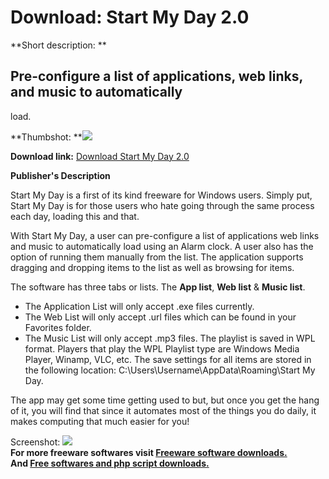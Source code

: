 # Download: Start My Day 2.0

**Short description: **

## Pre-configure a list of applications, web links, and music to automatically
load.

  
**Thumbshot: **![](http://www.freewarefiles.com/screenshot/wc_strtmyday_md.jpg)   
  
**Download link:** [Download Start My Day 2.0](http://freesoftwares.boysofts.com/Start-My-Day_program_58692.html)  
  

**Publisher's Description**  
  

Start My Day is a first of its kind freeware for Windows users. Simply put,
Start My Day is for those users who hate going through the same process each
day, loading this and that.

With Start My Day, a user can pre-configure a list of applications web links
and music to automatically load using an Alarm clock. A user also has the
option of running them manually from the list. The application supports
dragging and dropping items to the list as well as browsing for items.

The software has three tabs or lists. The **App list**, **Web list** & **Music
list**.

  * The Application List will only accept .exe files currently. 
  * The Web List will only accept .url files which can be found in your Favorites folder. 
  * The Music List will only accept .mp3 files. The playlist is saved in WPL format. Players that play the WPL Playlist type are Windows Media Player, Winamp, VLC, etc. 
The save settings for all items are stored in the following location:
C:\Users\Username\AppData\Roaming\Start My Day.

The app may get some time getting used to but, but once you get the hang of
it, you will find that since it automates most of the things you do daily, it
makes computing that much easier for you!

  
  
Screenshot: ![](http://www.freewarefiles.com/screenshot/wc_strtmyday.jpg)  
**For more freeware softwares visit [Freeware software downloads.](http://freesoftwares.boysofts.com/)**   
**And [Free softwares and php script downloads.](http://www.boysofts.com/)**

